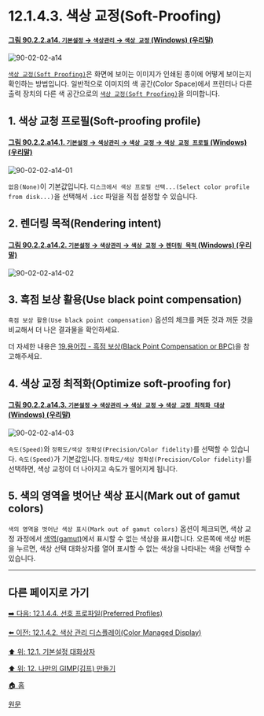 # 12.1.4.3. 색상 교정(Soft-Proofing)

<a id="90-02-02-a14"></a>

#### [그림 90.2.2.a14. `기본설정` → `색상관리` → `색상 교정` (Windows) (우리말)](./90-02-02-color-management.md#90-02-02-a14)
![90-02-02-a14](https://github.com/wonder13662/gimp/assets/15767104/e5e2e543-7220-49d0-bbe8-1521186a1717)

[`색상 교정(Soft Proofing)`](./19-glossaryx-soft_proofing.md)은 화면에 보이는 이미지가 인쇄된 종이에 어떻게 보이는지 확인하는 방법입니다. 일반적으로 이미지의 색 공간(Color Space)에서 프린터나 다른 출력 장치의 다른 색 공간으로의 [`색상 교정(Soft Proofing)`](./19-glossaryx-soft_proofing.md)을 의미합니다.

## 1. 색상 교청 프로필(Soft-proofing profile)

<a id="90-02-02-a14-01"></a>

#### [그림 90.2.2.a14.1. `기본설정` → `색상관리` → `색상 교정` → `색상 교정 프로필` (Windows) (우리말)](./90-02-02-color-management.md#90-02-02-a14-01)
![90-02-02-a14-01](https://github.com/wonder13662/gimp/assets/15767104/53f36af3-497f-439b-9d42-11c9703ba8e7)

`없음(None)`이 기본값입니다. `디스크에서 색상 프로필 선택...(Select color profile from disk...)`을 선택해서 `.icc` 파일을 직접 설정할 수 있습니다.

## 2. 렌더링 목적(Rendering intent)

<a id="90-02-02-a14-02"></a>

#### [그림 90.2.2.a14.2. `기본설정` → `색상관리` → `색상 교정` → `렌더링 목적` (Windows) (우리말)](./90-02-02-color-management.md#90-02-02-a14-02)
![90-02-02-a14-02](https://github.com/wonder13662/gimp/assets/15767104/44cffe3d-3061-4650-93d6-1acfa80accdb)

## 3. 흑점 보상 활용(Use black point compensation)
`흑점 보상 활용(Use black point compensation)` 옵션의 체크를 켜둔 것과 꺼둔 것을 비교해서 더 나은 결과물을 확인하세요.

더 자세한 내용은 [19.용어집 - 흑점 보상(Black Point Compensation or BPC)](./19-glossaryx-black_point_compensation.md)을 참고해주세요.

## 4. 색상 교정 최적화(Optimize soft-proofing for)

<a id="90-02-02-a14-03"></a>

#### [그림 90.2.2.a14.3. `기본설정` → `색상관리` → `색상 교정` → `색상 교정 최적화 대상` (Windows) (우리말)](./90-02-02-color-management.md#90-02-02-a14-03)
![90-02-02-a14-03](https://github.com/wonder13662/gimp/assets/15767104/b0f3614e-4a0f-49a2-a515-b6c27b5cb012)

`속도(Speed)`와 `정확도/색상 정확성(Precision/Color fidelity)`를 선택할 수 있습니다. `속도(Speed)`가 기본값입니다. `정확도/색상 정확성(Precision/Color fidelity)`를 선택하면, 색상 교정이 더 나아지고 속도가 떨어지게 됩니다.

## 5. 색의 영역을 벗어난 색상 표시(Mark out of gamut colors)

`색의 영역을 벗어난 색상 표시(Mark out of gamut colors)` 옵션이 체크되면, 색상 교정 과정에서 [색역(gamut)](./19-glossaryx-gamut.md)에서 표시할 수 없는 색상을 표시합니다. 오른쪽에 색상 버튼을 누르면, 색상 선택 대화상자를 열어 표시할 수 없는 색상을 나타내는 색을 선택할 수 있습니다.

***

## 다른 페이지로 가기

[➡️ 다음: 12.1.4.4. 선호 프로파일(Preferred Profiles)](./12-01-04-04-preferred_profiles.md)

[⬅️ 이전: 12.1.4.2. 색상 관리 디스플레이(Color Managed Display)](./12-01-04-02-color_managed_display.md)

[⬆️ 위: 12.1. 기본설정 대화상자](./12-01-00-preference-dialog.md)

[⬆️ 위: 12. 나만의 GIMP(김프) 만들기](./12-00-enrich-my-gimp.md)

[🏠 홈](./00-home.md)

[원문](https://docs.gimp.org/2.10/ko/gimp-pimping.html#gimp-prefs-color-management)
